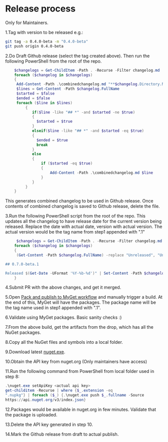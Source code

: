 # Release process

Only for Maintainers.

1.Tag with version to be released e.g.:

   ```sh
   git tag -a 0.4.0-beta -m "0.4.0-beta"
   git push origin 0.4.0-beta
   ```

2.Do Draft Github release (select the tag created above).
  Then run the following PowerShell from the root of the
   repo.

```powershell
    $changelogs = Get-ChildItem -Path . -Recurse -Filter changelog.md
    foreach ($changelog in $changelogs)
    {
     Add-Content -Path .\combinedchangelog.md "**$changelog.Directory.Name**"
     $lines = Get-Content -Path $changelog.FullName
     $started = $false
     $ended = $false
     foreach ($line in $lines)
         {
            if($line -like "## *" -and $started -ne $true)
            {
              $started = $true
            }
            elseif($line -like "## *" -and $started -eq $true)
            {
              $ended = $true
              break
            }
            else
            {
                if ($started -eq $true)
                {
                    Add-Content -Path .\combinedchangelog.md $line
                }
            }
         }
    }
```

   This generates combined changelog to be used in Github release.
   Once contents of combined changelog is saved to Github release,
   delete the file.

3.Run the following PowerShell script from the root of the repo.
   This updates all the changelog to have release date for the
   current version being released.
   Replace the date with actual date, version with actual version.
   The actual version would be the tag name from step1 appended with
   ".1"

```powershell
     $changelogs = Get-ChildItem -Path . -Recurse -Filter changelog.md
    foreach ($changelog in $changelogs)
    {
     (Get-Content -Path $changelog.FullName) -replace "Unreleased", "Unreleased

## 0.7.0-beta.1

Released $(Get-Date -UFormat '%Y-%b-%d')" | Set-Content -Path $changelog.FullName
    }
```

4.Submit PR with the above changes, and get it merged.

5.Open [Pack and publish to MyGet
   workflow](https://github.com/open-telemetry/opentelemetry-dotnet/actions?query=workflow%3A%22Pack+and+publish+to+Myget%22)
   and manually trigger a build. At the end of this, MyGet will have the
   packages. The package name will be the tag name used in step1 appended with
   ".1".

6.Validate using MyGet packages. Basic sanity checks :)

7.From the above build, get the artifacts from the drop, which has all the
   NuGet packages.

8.Copy all the NuGet files and symbols into a local folder.

9.Download latest [nuget.exe](https://www.nuget.org/downloads).

10.Obtain the API key from nuget.org (Only maintainers have access)

11.Run the following command from PowerShell from local folder used in step 8:

   ```powershell
   .\nuget.exe setApiKey <actual api key>
   get-childitem -Recurse | where {$_.extension -eq
   ".nupkg"} | foreach ($_) {.\nuget.exe push $_.fullname -Source
   https://api.nuget.org/v3/index.json}
   ```

12.Packages would be available in nuget.org in few minutes.
   Validate that the package is uploaded.

13.Delete the API key generated in step 10.

14.Mark the Github release from draft to actual publish.
